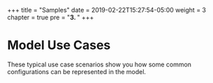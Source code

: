 +++
title = "Samples"
date = 2019-02-22T15:27:54-05:00
weight = 3
chapter = true
pre = "<b>3. </b>"
+++
# Model Use Cases

These typical use case scenarios show you how some common configurations can be represented in the model.
